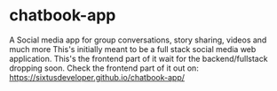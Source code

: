 # chatbook-app
A Social media app for group conversations, story sharing, videos and much more
This's initially meant to be a full stack social media web application. This's the frontend part of it wait for the backend/fullstack dropping soon.
Check the frontend part of it out on: https://sixtusdeveloper.github.io/chatbook-app/

